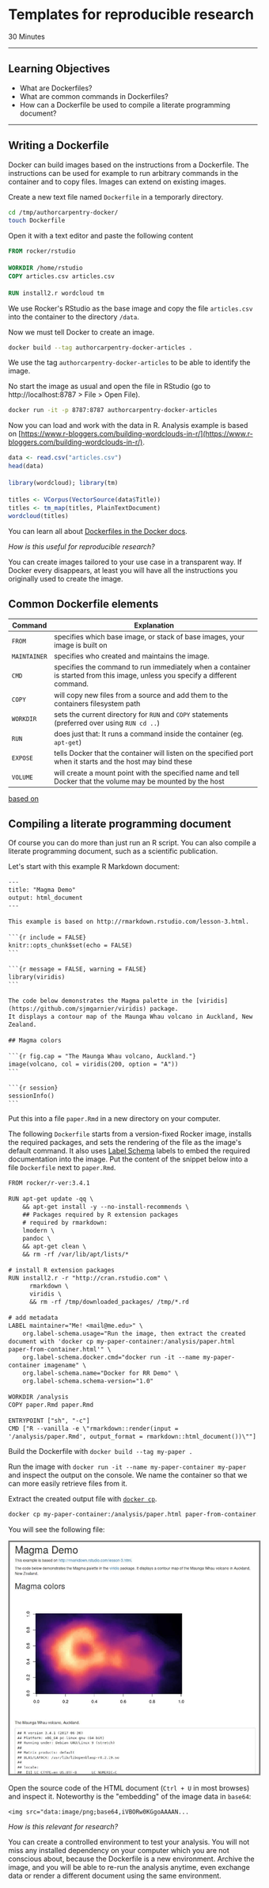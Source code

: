# Templates for reproducible research

30 Minutes

---------------------------------------------------

## Learning Objectives

- What are Dockerfiles?
- What are common commands in Dockerfiles?
- How can a Dockerfile be used to compile a literate programming document?

---------------------------------------------------

## Writing a Dockerfile

Docker can build images based on the instructions from a Dockerfile.
The instructions can be used for example to run arbitrary commands in the container and to copy files.
Images can extend on existing images.

Create a new text file named `Dockerfile` in a temporarly directory.

```bash
cd /tmp/authorcarpentry-docker/
touch Dockerfile
```

Open it with a text editor and paste the following content

```Dockerfile
FROM rocker/rstudio

WORKDIR /home/rstudio
COPY articles.csv articles.csv

RUN install2.r wordcloud tm
```

We use Rocker's RStudio as the base image and copy the file `articles.csv` into the container to the directory `/data`.

Now we must tell Docker to create an image.

```bash
docker build --tag authorcarpentry-docker-articles .
```

We use the tag `authorcarpentry-docker-articles` to be able to identify the image.

No start the image as usual and open the file in RStudio (go to http://localhost:8787 > File > Open File).

```bash
docker run -it -p 8787:8787 authorcarpentry-docker-articles
```

Now you can load and work with the data in R. Analysis example is based on [https://www.r-bloggers.com/building-wordclouds-in-r/](https://www.r-bloggers.com/building-wordclouds-in-r/).

```R
data <- read.csv("articles.csv")
head(data)

library(wordcloud); library(tm)

titles <- VCorpus(VectorSource(data$Title))
titles <- tm_map(titles, PlainTextDocument)
wordcloud(titles)
```

You can learn all about [Dockerfiles in the Docker docs](https://docs.docker.com/engine/reference/builder/).

_How is this useful for reproducible research?_

You can create images tailored to your use case in a transparent way.
If Docker every disappears, at least you will have all the instructions you originally used to create the image.

## Common Dockerfile elements

 **Command** | **Explanation** 
 ----- | -----
`FROM` | specifies which base image, or stack of base images, your image is built on
`MAINTAINER` | specifies who created and maintains the image.
`CMD` | specifies the command to run immediately when a container is started from this image, unless you specify a different command.
`COPY` | will copy new files from a source and add them to the containers filesystem path
`WORKDIR` | sets the current directory for `RUN` and `COPY` statements (preferred over using `RUN cd ..`)
`RUN` | does just that: It runs a command inside the container (eg. `apt-get`)
`EXPOSE` | tells Docker that the container will listen on the specified port when it starts and the host may bind these
`VOLUME` | will create a mount point with the specified name and tell Docker that the volume may be mounted by the host

[based on](https://benmarwick.github.io/UW-eScience-docker-for-reproducible-research/#14)

## Compiling a literate programming document

Of course you can do more than just run an R script.
You can also compile a literate programming document, such as a scientific publication.

Let's start with this example R Markdown document:

````
---
title: "Magma Demo"
output: html_document
---

This example is based on http://rmarkdown.rstudio.com/lesson-3.html.

```{r include = FALSE}
knitr::opts_chunk$set(echo = FALSE)
```

```{r message = FALSE, warning = FALSE}
library(viridis)
```

The code below demonstrates the Magma palette in the [viridis](https://github.com/sjmgarnier/viridis) package.
It displays a contour map of the Maunga Whau volcano in Auckland, New Zealand.

## Magma colors

```{r fig.cap = "The Maunga Whau volcano, Auckland."}
image(volcano, col = viridis(200, option = "A"))
```

```{r session}
sessionInfo()
```
````

Put this into a file `paper.Rmd` in a new directory on your computer.

The following `Dockerfile` starts from a version-fixed Rocker image, installs the required packages, and sets the rendering of the file as the image's default command.
It also uses [Label Schema](http://label-schema.org/) labels to embed the required documentation into the image.
Put the content of the snippet below into a file `Dockerfile` next to `paper.Rmd`.

```
FROM rocker/r-ver:3.4.1

RUN apt-get update -qq \
	&& apt-get install -y --no-install-recommends \
	## Packages required by R extension packages
	# required by rmarkdown:
	lmodern \
	pandoc \
	&& apt-get clean \
	&& rm -rf /var/lib/apt/lists/*

# install R extension packages
RUN install2.r -r "http://cran.rstudio.com" \
	  rmarkdown \
	  viridis \
	  && rm -rf /tmp/downloaded_packages/ /tmp/*.rd

# add metadata
LABEL maintainer="Me! <mail@me.edu>" \
    org.label-schema.usage="Run the image, then extract the created document with 'docker cp my-paper-container:/analysis/paper.html paper-from-container.html'" \
    org.label-schema.docker.cmd="docker run -it --name my-paper-container imagename" \
    org.label-schema.name="Docker for RR Demo" \
    org.label-schema.schema-version="1.0"

WORKDIR /analysis
COPY paper.Rmd paper.Rmd

ENTRYPOINT ["sh", "-c"]
CMD ["R --vanilla -e \"rmarkdown::render(input = '/analysis/paper.Rmd', output_format = rmarkdown::html_document())\""]
```

Build the Dockerfile with `docker build --tag my-paper .`

Run the image with `docker run -it --name my-paper-container my-paper` and inspect the output on the console.
We name the container so that we can more easily retrieve files from it.

Extract the created output file with [`docker cp`](https://docs.docker.com/engine/reference/commandline/cp/).

```bash
docker cp my-paper-container:/analysis/paper.html paper-from-container.html
```

You will see the following file:

<img style="border: 3px solid grey;" alt="Screenshot of created HTML file" src="img/screenshot-rmd-container-output.jpg" />
 
Open the source code of the HTML document (`Ctrl + U` in most browses) and inspect it.
Noteworthy is the "embedding" of the image data in `base64`:

```
<img src="data:image/png;base64,iVBORw0KGgoAAAAN...
```

_How is this relevant for research?_

You can create a controlled environment to test your analysis. You will not miss any installed dependency on your computer which you are not conscious about, because the Dockerfile is a new environment. Archive the image, and you will be able to re-run the analysis anytime, even exchange data or render a different document using the same environment.


<!--
Previous: [Saving and Exporting files and projects](03-save-export.html)
-->